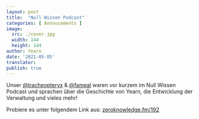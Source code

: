 ```yaml
---
layout: post
title:  "Null Wissen Podcast"
categories: [ Annoucements ]
image:
  src: ./cover.jpg
  width: 144
  height: 144
author: Yearn
date: '2021-05-05'
translator:
publish: true
---
```


Unser [@tracheopteryx](https://twitter.com/tracheopteryx) & [@fameal](https://twitter.com/fameal) waren vor kurzem im Null Wissen Podcast und sprachen über die Geschichte von Yearn, die Entwicklung der Verwaltung und vieles mehr!

Probiere es unter folgendem Link aus:
[zeroknowledge.fm/192](https://www.zeroknowledge.fm/192)